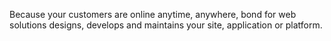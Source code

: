 Because your customers are online anytime, anywhere, bond for web solutions designs, develops and maintains your site, application or platform.
